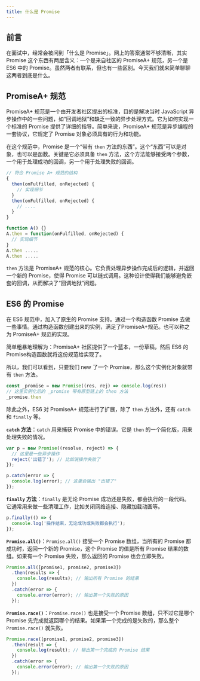 ```yaml
---
title: 什么是 Promise
---
```


## 前言

在面试中，经常会被问到「什么是 Promise」。网上的答案通常不够清晰，其实 Promise 这个东西有两层含义：一个是来自社区的 PromiseA+ 规范，另一个是 ES6 中的 Promise。虽然两者有联系，但也有一些区别。今天我们就来简单聊聊这两者到底是什么。

## PromiseA+ 规范

PromiseA+ 规范是一个由开发者社区提出的标准，目的是解决当时 JavaScript 异步操作中的一些问题，如“回调地狱”和缺乏一致的异步处理方式。它为如何实现一个标准的 Promise 提供了详细的指导。简单来说，PromiseA+ 规范是异步编程的一套协议，它规定了 Promise 对象必须具有的行为和功能。

在这个规范中，Promise 是一个“带有 `then` 方法的东西”。这个“东西”可以是对象，也可以是函数。关键是它必须具备 `then` 方法，这个方法能够接受两个参数，一个用于处理成功的回调，另一个用于处理失败的回调。

```ts
// 符合 Promise A+ 规范的结构
{
  then(onFulfilled, onRejected) {
    // 实现细节
  }
  then(onFulfilled, onRejected) {
    // ....
  }
}

function A() {}
A.then = function(onFulfilled, onRejected) {
  // 实现细节
}
A.then .....
A.then .....

```

`then` 方法是 PromiseA+ 规范的核心。它负责处理异步操作完成后的逻辑，并返回一个新的 Promise，使得 Promise 可以链式调用。这种设计使得我们能够避免嵌套的回调，从而解决了“回调地狱”问题。

## ES6 的 Promise

在 ES6 规范中，加入了原生的 Promise 支持。通过一个构造函数 Promise 去做一些事情。通过构造函数创建出来的实例，满足了PromiseA+规范。也可以称之为 PromiseA+ 规范的实现。

简单粗暴地理解为：PromiseA+ 社区提供了一个蓝本，一份草稿，然后 ES6 的Promise构造函数就将这份规范给实现了。

所以，我们可以看到，只要我们 new 了一个 Promise，那么这个实例化对象就带有 `then` 方法。

```ts
const _promise = new Promise((res, rej) => console.log(res))
// 这里实例化后的 _promise 带有原型链上的 then 方法
_promise.then
```

除此之外，ES6 对 PromiseA+ 规范进行了扩展，除了 `then` 方法外，还有 `catch` 和 `finally` 等。

**`catch` 方法**：`catch` 用来捕获 Promise 中的错误。它是 `then` 的一个简化版，用来处理失败的情况。

```ts
var p = new Promise((resolve, reject) => {
  // 这里是一些异步操作
  reject('出错了'); // 比如说操作失败了
});

p.catch(error => {
  console.log(error); // 这里会输出 "出错了"
});
```

**`finally` 方法**：`finally` 是无论 Promise 成功还是失败，都会执行的一段代码。它通常用来做一些清理工作，比如关闭网络连接、隐藏加载动画等。

```ts
p.finally(() => {
  console.log('操作结束，无论成功或失败都会执行');
});
```

**`Promise.all()`**：`Promise.all()` 接受一个 Promise 数组，当所有的 Promise 都成功时，返回一个新的 Promise，这个 Promise 的值是所有 Promise 结果的数组。如果有一个 Promise 失败，那么返回的 Promise 也会立即失败。

```ts
Promise.all([promise1, promise2, promise3])
  .then(results => {
    console.log(results); // 输出所有 Promise 的结果
  })
  .catch(error => {
    console.error(error); // 输出第一个失败的原因
  });
```

**`Promise.race()`**：`Promise.race()` 也是接受一个 Promise 数组，只不过它是哪个 Promise 先完成就返回哪个的结果。如果第一个完成的是失败的，那么整个 `Promise.race()` 就失败。

```ts
Promise.race([promise1, promise2, promise3])
  .then(result => {
    console.log(result); // 输出第一个完成的 Promise 结果
  })
  .catch(error => {
    console.error(error); // 输出第一个失败的原因
  });
```